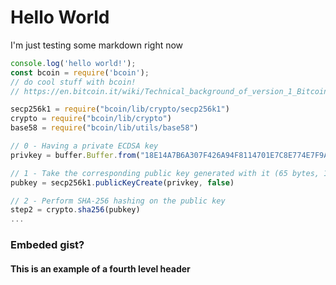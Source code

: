 # Hello World

I'm just testing some markdown right now

```javascript
console.log('hello world!');
const bcoin = require('bcoin');
// do cool stuff with bcoin!
// https://en.bitcoin.it/wiki/Technical_background_of_version_1_Bitcoin_addresses

secp256k1 = require("bcoin/lib/crypto/secp256k1")
crypto = require("bcoin/lib/crypto")
base58 = require("bcoin/lib/utils/base58")

// 0 - Having a private ECDSA key
privkey = buffer.Buffer.from("18E14A7B6A307F426A94F8114701E7C8E774E7F9A47E2C2035DB29A206321725", "hex")

// 1 - Take the corresponding public key generated with it (65 bytes, 1 byte 0x04, 32 bytes corresponding to X coordinate, 32 bytes corresponding to Y coordinate)
pubkey = secp256k1.publicKeyCreate(privkey, false)

// 2 - Perform SHA-256 hashing on the public key
step2 = crypto.sha256(pubkey)
...
```
### Embeded gist?
<script src="https://gist.github.com/tuxcanfly/23f77cfcc9fe6e61b67d38c8d737e4ad.js"></script>
#### This is an example of a fourth level header 